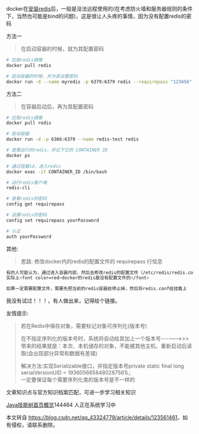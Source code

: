  

docker在[安装redis](https://so.csdn.net/so/search?q=%E5%AE%89%E8%A3%85redis&spm=1001.2101.3001.7020)后，一般是没法远程使用的(在考虑防火墙和服务器规则的条件下，当然也可能是bind的问题)，这是很让人头疼的事情，因为没有配置redis的密码

方法一

> 在启动容器的时候，就为其配置密码

```bash
# 拉取redis镜像
docker pull redis

# 启动容器的时候，并为其设置密码
docker run -d --name myredis -p 6379:6379 redis --requirepass "123456"
```

方法二

> 在容器启动后，再为其配置密码

```bash
# 拉取redis镜像
docker pull redis

# 启动容器
docker run -d -p 6366:6379 --name redis-test redis

# 查看运行的redis，并记下它的 CONTAINER ID
docker ps 

# 通过容器id，进入redis
docker exec -it CONTAINER_ID /bin/bash

# 运行redis客户端
redis-cli

# 查看redis的密码
config get requirepass

# 设置redis的密码
config set requirepass yourPassword

# 认证
auth yourPassword
```

其他:

> 思路: 修改docker内的redis的配置文件的 requirepass 行信息

```bash
有的人可能认为，通过进入容器内部，然后去修改redis的配置文件（/etc/redis/redis.conf）
实际上<font color=red>docker的redis是没有配置文件的</font>

如果一定需要配置文件，需要先把当前的redis容器给停止掉，然后将redis.conf给挂载上
```

我没有试过！！！，有人做出来，记得给个链接。

  
友情提示:  

> 若在Redis中保存对象，需要标记对象可序列化(版本号)  
>   
>   
> 在不指定序列化的版本号时，系统将自动给其加上一个版本号------>>>带来的结果就是：本次、本机储存的对象，不能被其他主机、重新启动后读取(会出现部分异常和数据有差错)  
>   
>   
> 解决方法:实现Serializable接口，并指定版本号private static final long serialVersionUID = 1936056658480287561L;  
> 一定要保证每个需要序列化类的版本号是不一样的

 

文章知识点与官方知识档案匹配，可进一步学习相关知识

[Java技能树](https://edu.csdn.net/skill/java/?utm_source=csdn_ai_skill_tree_blog)[首页](https://edu.csdn.net/skill/java/?utm_source=csdn_ai_skill_tree_blog)[概览](https://edu.csdn.net/skill/java/?utm_source=csdn_ai_skill_tree_blog)144464 人正在系统学习中

本文转自 <https://blog.csdn.net/qq_43324779/article/details/123561461>，如有侵权，请联系删除。